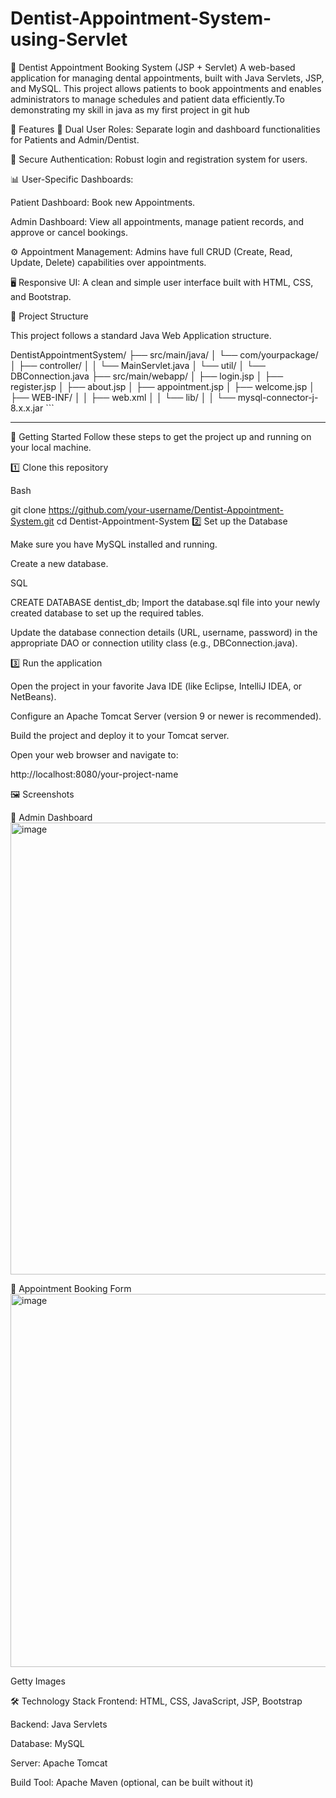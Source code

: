 # Dentist-Appointment-System-using-Servlet


 🦷 Dentist Appointment Booking System (JSP + Servlet)
A web-based application for managing dental appointments, built with Java Servlets, JSP, and MySQL. This project allows patients to book appointments and enables administrators to manage schedules and patient data efficiently.To demonstrating my skill in java as my first project in git hub

📌 Features
👤 Dual User Roles: Separate login and dashboard functionalities for Patients and Admin/Dentist.

🔐 Secure Authentication: Robust login and registration system for users.

📊 User-Specific Dashboards:

Patient Dashboard: Book new Appointments.

Admin Dashboard: View all appointments, manage patient records, and approve or cancel bookings.

⚙️ Appointment Management: Admins have full CRUD (Create, Read, Update, Delete) capabilities over appointments.

🖥️ Responsive UI: A clean and simple user interface built with HTML, CSS, and Bootstrap.

📂 Project Structure

This project follows a standard Java Web Application structure.

DentistAppointmentSystem/
├── src/main/java/
│   └── com/yourpackage/
│       ├── controller/
│       │   └── MainServlet.java
│       └── util/
│           └── DBConnection.java
├── src/main/webapp/
│   ├── login.jsp
│   ├── register.jsp
│   ├── about.jsp
│   ├── appointment.jsp
│   ├── welcome.jsp         │   ├── WEB-INF/
│   │   ├── web.xml
│   │   └── lib/
│   │       └── mysql-connector-j-8.x.x.jar  ```

---
🚀 Getting Started
Follow these steps to get the project up and running on your local machine.

1️⃣ Clone this repository

Bash

git clone https://github.com/your-username/Dentist-Appointment-System.git
cd Dentist-Appointment-System
2️⃣ Set up the Database

Make sure you have MySQL installed and running.

Create a new database.

SQL

CREATE DATABASE dentist_db;
Import the database.sql file into your newly created database to set up the required tables.

Update the database connection details (URL, username, password) in the appropriate DAO or connection utility class (e.g., DBConnection.java).

3️⃣ Run the application

Open the project in your favorite Java IDE (like Eclipse, IntelliJ IDEA, or NetBeans).

Configure an Apache Tomcat Server (version 9 or newer is recommended).

Build the project and deploy it to your Tomcat server.

Open your web browser and navigate to:

http://localhost:8080/your-project-name


🖼️ Screenshots

🔹 Admin Dashboard
<img width="1403" height="723" alt="image" src="https://github.com/user-attachments/assets/5144da1b-a857-411f-b7fd-d15973919349" />

🔹 Appointment Booking Form
<img width="1163" height="597" alt="image" src="https://github.com/user-attachments/assets/86b9b881-9e9c-4247-8b8c-e0575dd19bce" />




Getty Images

🛠️ Technology Stack
Frontend: HTML, CSS, JavaScript, JSP, Bootstrap

Backend: Java Servlets

Database: MySQL

Server: Apache Tomcat

Build Tool: Apache Maven (optional, can be built without it)







